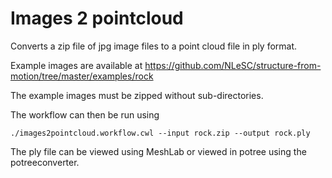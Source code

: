 # Images 2 pointcloud

Converts a zip file of jpg image files to a point cloud file in ply format.

Example images are available at https://github.com/NLeSC/structure-from-motion/tree/master/examples/rock

The example images must be zipped without sub-directories.

The workflow can then be run using

```
./images2pointcloud.workflow.cwl --input rock.zip --output rock.ply
```

The ply file can be viewed using MeshLab or viewed in potree using the potreeconverter.
